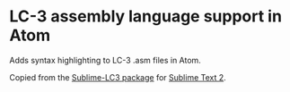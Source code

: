 # LC-3 assembly language support in Atom

Adds syntax highlighting to LC-3 .asm files in Atom.

Copied from the [Sublime-LC3 package](https://github.com/wufufufu/Sublime-LC3) for [Sublime Text 2](http://www.sublimetext.com).
